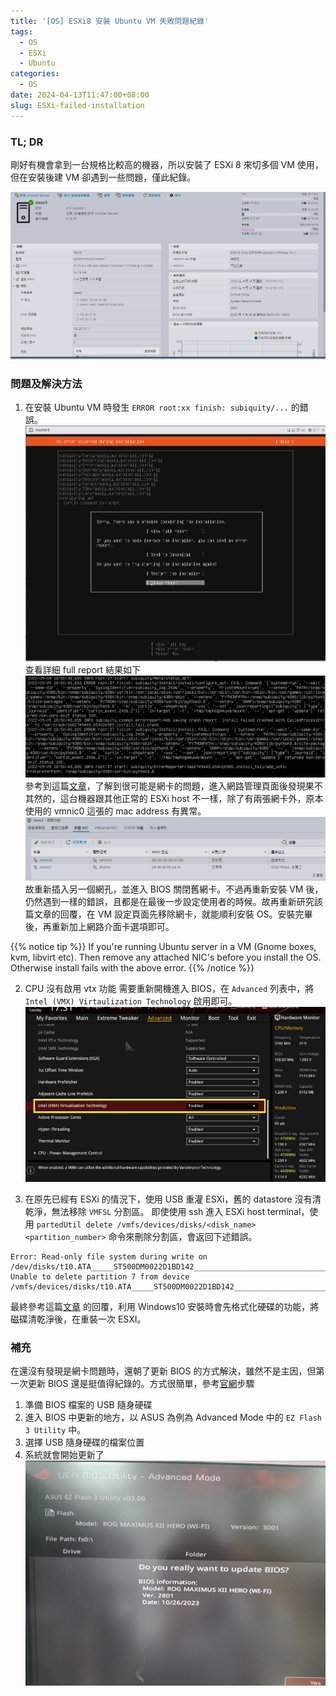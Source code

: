 ```yaml
---
title: '[OS] ESXi8 安裝 Ubuntu VM 失敗問題紀錄'
tags:
  - OS
  - ESXi
  - Ubuntu
categories:
  - OS
date: 2024-04-13T11:47:00+08:00
slug: ESXi-failed-installation
---
```


### TL; DR
剛好有機會拿到一台規格比較高的機器，所以安裝了 ESXi 8 來切多個 VM 使用，但在安裝後建 VM 卻遇到一些問題，僅此紀錄。
<!--more-->

![](./esxi.png)

### 問題及解決方法
1. 在安裝 Ubuntu VM 時發生 `ERROR root:xx finish: subiquity/...` 的錯誤。
	![](./installation_failed.png)
	查看詳細 full report 結果如下
	![](./error_log.png)
	參考到這篇[文章](https://askubuntu.com/questions/1296787/curtin-error-on-autoinstall-ubuntu-20-04-1)，了解到很可能是網卡的問題，進入網路管理頁面後發現果不其然的，這台機器跟其他正常的 ESXi host 不一樣，除了有兩張網卡外，原本使用的 vmnic0 這張的 mac address 有異常。
	![](./update_nic.png)
	故重新插入另一個網孔，並進入 BIOS 關閉舊網卡。不過再重新安裝 VM 後，仍然遇到一樣的錯誤，且都是在最後一步設定使用者的時候。故再重新研究該篇文章的回覆，在 VM 設定頁面先移除網卡，就能順利安裝 OS。安裝完畢後，再重新加上網路介面卡選項即可。

{{% notice tip %}}
If you're running Ubuntu server in a VM (Gnome boxes, kvm, libvirt etc). Then remove any attached NIC's before you install the OS. Otherwise install fails with the above error.
{{% /notice %}}


2. CPU 沒有啟用 vtx 功能
需要重新開機進入 BIOS，在 `Advanced` 列表中，將 `Intel (VMX) Virtaulization Technology` 啟用即可。
![](./bios-vtx.png)

3. 在原先已經有 ESXi 的情況下，使用 USB 重灌 ESXi，舊的 datastore 沒有清乾淨，無法移除 `VMFSL` 分割區。
即使使用 ssh 進入 ESXi host terminal，使用 `partedUtil delete /vmfs/devices/disks/<disk_name> <partition_number>` 命令來刪除分割區，會返回下述錯誤。
```
Error: Read-only file system during write on /dev/disks/t10.ATA_____ST500DM0022D1BD142___________________________________Z3TPTCPA
Unable to delete partition 7 from device /vmfs/devices/disks/t10.ATA_____ST500DM0022D1BD142___________________________________Z3TPTCPA
```
最終參考這篇[文章](https://communities.vmware.com/t5/ESXi-Discussions/Error-Read-only-file-system-during-write-on-dev-disks-naa-tried/td-p/1287045) 的回覆，利用 Windows10 安裝時會先格式化硬碟的功能，將磁碟清乾淨後，在重裝一次 ESXI。

### 補充
在還沒有發現是網卡問題時，還朝了更新 BIOS 的方式解決，雖然不是主因，但第一次更新 BIOS 還是挺值得紀錄的。方式很簡單，參考[官網](https://www.asus.com/tw/support/faq/1012815/)步驟
1. 準備 BIOS 檔案的 USB 隨身硬碟
2. 進入 BIOS 中更新的地方，以 ASUS 為例為 Advanced Mode 中的 `EZ Flash 3 Utility` 中。
3. 選擇 USB 隨身硬碟的檔案位置
4. 系統就會開始更新了
![](./update_bios.jpg)